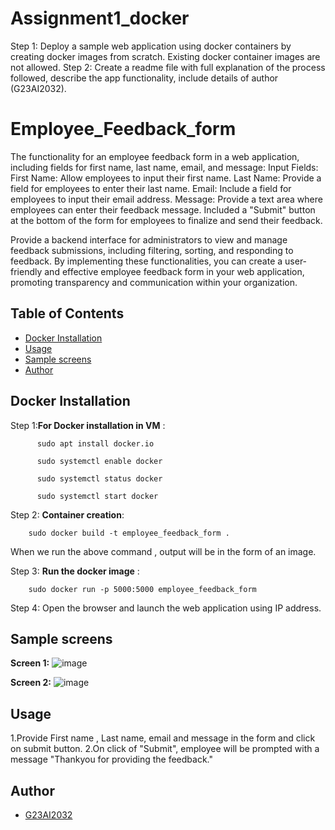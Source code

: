 # Assignment1_docker
Step 1: Deploy a sample web application using docker containers by creating docker images from scratch. Existing docker container images are not allowed.  Step 2: Create a readme file with full explanation of the process followed, describe the app functionality, include details of author (G23AI2032).

# Employee_Feedback_form

The functionality for an employee feedback form in a web application, including fields for first name, last name, email, and message:
Input Fields:
First Name: Allow employees to input their first name.
Last Name: Provide a field for employees to enter their last name.
Email: Include a field for employees to input their email address.
Message: Provide a text area where employees can enter their feedback message.
Included a "Submit" button at the bottom of the form for employees to finalize and send their feedback.

Provide a backend interface for administrators to view and manage feedback submissions, including filtering, sorting, and responding to feedback.
By implementing these functionalities, you can create a user-friendly and effective employee feedback form in your web application, promoting transparency and communication within your organization.

## Table of Contents

- [Docker Installation](#dockerInstallation)
- [Usage](#usage)
- [Sample screens](#sampleScreens)
- [Author](#author)

## Docker Installation
Step 1:**For Docker installation in VM** :

          sudo apt install docker.io
          
          sudo systemctl enable docker
          
          sudo systemctl status docker
          
          sudo systemctl start docker
          
Step 2: **Container creation**:

        sudo docker build -t employee_feedback_form .
        
When we run the above command , output will be in the form of an image.

Step 3: **Run the docker image** :

        sudo docker run -p 5000:5000 employee_feedback_form
        
Step 4:
      Open the browser and launch the web application using IP address.

## Sample screens

**Screen 1:**
![image](https://github.com/user-attachments/assets/a2a332e7-e3f8-4476-8fa3-f2d226b87260)

**Screen 2:**
![image](https://github.com/user-attachments/assets/b1c3a9dd-e1e1-4671-8f2a-cbc86d829e87)


## Usage

1.Provide First name , Last name, email and message  in the form and click on submit button.
2.On click of "Submit", employee will be prompted with a message "Thankyou for providing the feedback."

## Author
- [G23AI2032](https://github.com/G23AI2032/Assignment1_docker)







